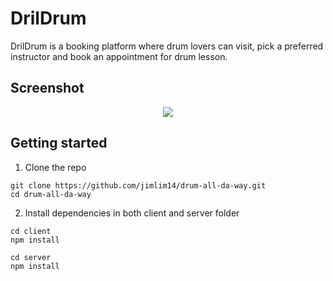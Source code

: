 # DrilDrum 

DrilDrum is a booking platform where drum lovers can visit, pick a preferred instructor and book an appointment for drum lesson. 

## Screenshot

<p align="center">
  <img src="client/src/images/screenshot-about.png" />
</p>

## Getting started

1. Clone the repo

```
git clone https://github.com/jimlim14/drum-all-da-way.git
cd drum-all-da-way
```

2. Install dependencies in both client and server folder
```
cd client
npm install

cd server
npm install
```
